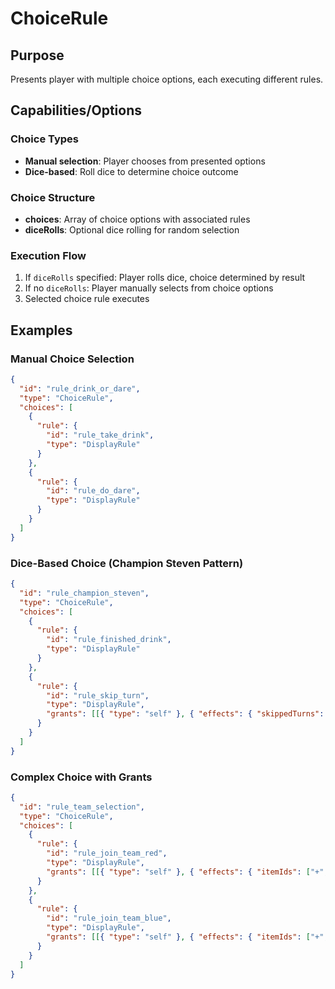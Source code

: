 # ChoiceRule

## Purpose

Presents player with multiple choice options, each executing different rules.

## Capabilities/Options

### Choice Types

- **Manual selection**: Player chooses from presented options
- **Dice-based**: Roll dice to determine choice outcome

### Choice Structure

- **choices**: Array of choice options with associated rules
- **diceRolls**: Optional dice rolling for random selection

### Execution Flow

1. If `diceRolls` specified: Player rolls dice, choice determined by result
2. If no `diceRolls`: Player manually selects from choice options
3. Selected choice rule executes

## Examples

### Manual Choice Selection

```json
{
  "id": "rule_drink_or_dare",
  "type": "ChoiceRule",
  "choices": [
    {
      "rule": {
        "id": "rule_take_drink",
        "type": "DisplayRule"
      }
    },
    {
      "rule": {
        "id": "rule_do_dare",
        "type": "DisplayRule"
      }
    }
  ]
}
```

### Dice-Based Choice (Champion Steven Pattern)

```json
{
  "id": "rule_champion_steven",
  "type": "ChoiceRule",
  "choices": [
    {
      "rule": {
        "id": "rule_finished_drink",
        "type": "DisplayRule"
      }
    },
    {
      "rule": {
        "id": "rule_skip_turn",
        "type": "DisplayRule",
        "grants": [[{ "type": "self" }, { "effects": { "skippedTurns": ["+", 1] } }]]
      }
    }
  ]
}
```

### Complex Choice with Grants

```json
{
  "id": "rule_team_selection",
  "type": "ChoiceRule",
  "choices": [
    {
      "rule": {
        "id": "rule_join_team_red",
        "type": "DisplayRule",
        "grants": [[{ "type": "self" }, { "effects": { "itemIds": ["+", "team_red_badge"] } }]]
      }
    },
    {
      "rule": {
        "id": "rule_join_team_blue",
        "type": "DisplayRule",
        "grants": [[{ "type": "self" }, { "effects": { "itemIds": ["+", "team_blue_badge"] } }]]
      }
    }
  ]
}
```
